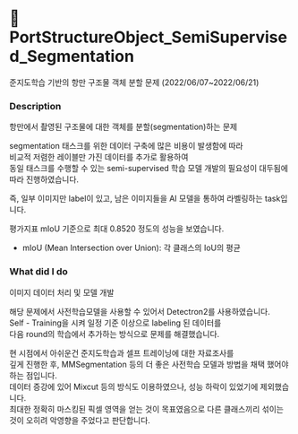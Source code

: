 # 🚢 PortStructureObject_SemiSupervised_Segmentation

준지도학습 기반의 항만 구조물 객체 분할 문제 (2022/06/07~2022/06/21)

### Description

항만에서 촬영된 구조물에 대한 객체를 분할(segmentation)하는 문제

segmentation 태스크를 위한 데이터 구축에 많은 비용이 발생함에 따라 <br/>
비교적 저렴한 레이블만 가진 데이터를 추가로 활용하여 <br/>
동일 태스크를 수행할 수 있는 semi-supervised 학습 모델 개발의 필요성이 대두됨에 따라 진행하였습니다.

즉, 일부 이미지만 label이 있고, 남은 이미지들을 AI 모델을 통하여 라벨링하는 task입니다.

평가지표 mIoU 기준으로 최대 0.8520 정도의 성능을 보였습니다.

- mIoU (Mean Intersection over Union): 각 클래스의 IoU의 평균

### What did I do

이미지 데이터 처리 및 모델 개발

해당 문제에서 사전학습모델을 사용할 수 있어서 Detectron2를 사용하였습니다. <br />
Self - Training을 시켜 일정 기준 이상으로 labeling 된 데이터를 <br/>
다음 round의 학습에서 추가하는 방식으로 문제를 해결했습니다. <br />

현 시점에서 아쉬운건 준지도학습과 셀프 트레이닝에 대한 자료조사를 <br/>
깊게 진행한 후, MMSegmentation 등의 더 좋은 사전학습 모델과 방법을 채택 했어야 하는 점입니다. <br/>
데이터 증강에 있어 Mixcut 등의 방식도 이용하였으나, 성능 하락이 있었기에 제외했습니다. <br/>
최대한 정확히 마스킹된 픽셀 영역을 얻는 것이 목표였음으로 다른 클래스끼리 섞이는 것이 오히려 악영향을 주었다고 판단합니다. <br/>
